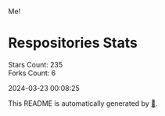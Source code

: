 Me!

# Respositories Stats
Stars Count: 235  
Forks Count: 6

2024-03-23 00:08:25  

This README is automatically generated by [🐰](https://github.com/rnitta/rnitta).
